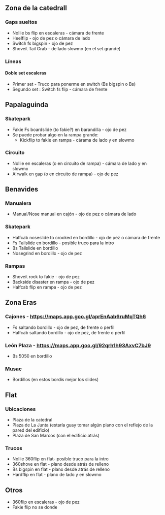 ## Zona de la catedrall
### Gaps sueltos
- Nollie bs flip en escaleras - cámara de frente
- Heelflip - ojo de pez o cámara de lado
- Switch fs bigspin - ojo de pez
- Shoveit Tail Grab - de lado slowmo (en el set grande)

### Líneas
#### Doble set escaleras
- Primer set - Truco para ponerme en switch (Bs bigspin o Bs)
- Segundo set : Switch fs flip - cámara de frente

## Papalaguinda
### Skatepark
- Fakie Fs boardslide (to fakie?) en barandilla - ojo de pez
- Se puede probar algo en la rampa grande:
  - Kickflip to fakie en rampa - cárama de lado y en slowmo

### Circuito
- Nollie en escaleras (o en circuito de rampa) - cámara de lado y en slowmo
- Airwalk en gap (o en circuito de rampa) - ojo de pez

## Benavides
### Manualera
- Manual/Nose manual en cajón - ojo de pez o cámara de lado

### Skatepark
- Halfcab noseslide to crooked en bordillo - ojo de pez o cámara de frente
- Fs Tailslide en bordillo - posible truco para la intro
- Bs Tailslide en bordillo
- Nosegrind en bordillo - ojo de pez

### Rampas
- Shoveit rock to fakie - ojo de pez
- Backside disaster en rampa - ojo de pez
- Halfcab flip en rampa - ojo de pez

## Zona Eras
### Cajones - https://maps.app.goo.gl/aprEnAab6ruMqTQh6
- Fs saltando bordillo - ojo de pez, de frente o perfil
- Halfcab saltando bordillo - ojo de pez, de frente o perfil

### León Plaza - https://maps.app.goo.gl/92qrh1h93AxvC7bJ9
- Bs 5050 en bordillo

### Musac
- Bordillos (en estos bordis mejor los slides)

## Flat
### Ubicaciones
- Plaza de la catedral
- Plaza de La Junta (estaría guay tomar algún plano con el reflejo de la pared del edificio)
- Plaza de San Marcos (con el edificio atrás)

### Trucos
- Nollie 360flip en flat- posible truco para la intro
- 360shove en flat - plano desde atrás de relleno
- Bs bigspin en flat - plano desde atrás de relleno
- Hardflip en flat - plano de lado y en slowmo

## Otros
- 360flip en escaleras - ojo de pez
- Fakie flip no se donde
